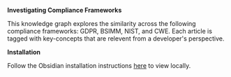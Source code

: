**Investigating Compliance Frameworks**

This knowledge graph explores the similarity across the following compliance frameworks:  GDPR, BSIMM, NIST, and CWE. Each article is tagged with key-concepts that are relevent from a developer's perspective. 

**Installation**

Follow the Obsidian installation instructions [here](https://obsidian.md/) to view locally. 
